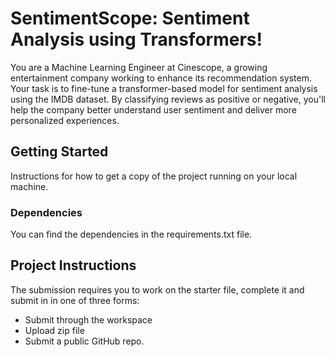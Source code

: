 # SentimentScope: Sentiment Analysis using Transformers!

You are a Machine Learning Engineer at Cinescope, a growing entertainment company working to enhance its recommendation system. Your task is to fine-tune a transformer-based model for sentiment analysis using the IMDB dataset. By classifying reviews as positive or negative, you'll help the company better understand user sentiment and deliver more personalized experiences.

## Getting Started

Instructions for how to get a copy of the project running on your local machine.

### Dependencies

You can find the dependencies in the requirements.txt file.

## Project Instructions

The submission requires you to work on the starter file, complete it and submit in in one of three forms:
- Submit through the workspace
- Upload zip file
- Submit a public GitHub repo.
